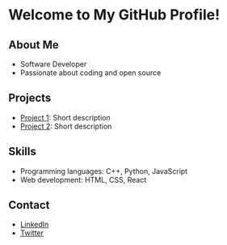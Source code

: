 # Welcome to My GitHub Profile!

## About Me
- Software Developer
- Passionate about coding and open source

## Projects
- [Project 1](link-to-project-1): Short description
- [Project 2](link-to-project-2): Short description

## Skills
- Programming languages: C++, Python, JavaScript
- Web development: HTML, CSS, React

## Contact
- [LinkedIn](your-linkedin-profile)
- [Twitter](your-twitter-profile)
